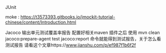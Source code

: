 JUnit

moke : https://t3573393.gitbooks.io/jmockit-tutorial-chinese/content/Introduction.html

Jacoco 输出单元测试覆盖率报告 配置好相关maven  插件之后 使用 mvn clean jacoco:prepare-agent test jacoco:report 命令就能得到测试报告，关于怎么看测试报告 请看这个文章https://www.jianshu.com/p/ef987f1b6f2f



